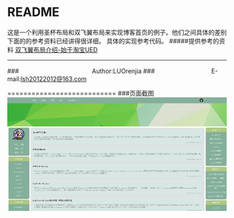 README
===========================
这是一个利用圣杯布局和双飞翼布局来实现博客首页的例子。他们之间具体的差别下面的的参考资料已经讲得很详细。
具体的实现参考代码。
#####提供参考的资料
[双飞翼布局介绍-始于淘宝UED](http://www.imooc.com/wenda/detail/254035 "双飞翼布局介绍-始于淘宝UED") <br>
****
###　　　　　　　　　　　　Author:LUOrenjia
###　　　　　　　　　 E-mail:lsh20122012@163.com

===========================
###页面截图
![](https://github.com/LUOrenjia/Holy-Grail-layout-And-Flying-wing--layout/blob/master/layout.png)